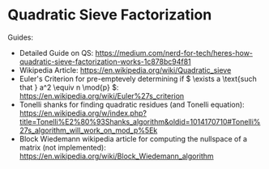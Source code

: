 # Quadratic Sieve Factorization

Guides:
* Detailed Guide on QS: https://medium.com/nerd-for-tech/heres-how-quadratic-sieve-factorization-works-1c878bc94f81
* Wikipedia Article: https://en.wikipedia.org/wiki/Quadratic_sieve
* Euler's Criterion for pre-emptevely determining if $ \exists a \text{such that } a^2 \equiv n \mod{p} $: https://en.wikipedia.org/wiki/Euler%27s_criterion
* Tonelli shanks for finding quadratic residues (and Tonelli equation): https://en.wikipedia.org/w/index.php?title=Tonelli%E2%80%93Shanks_algorithm&oldid=1014170710#Tonelli%27s_algorithm_will_work_on_mod_p%5Ek
* Block Wiedemann wikipedia article for computing the nullspace of a matrix (not implemented): https://en.wikipedia.org/wiki/Block_Wiedemann_algorithm
